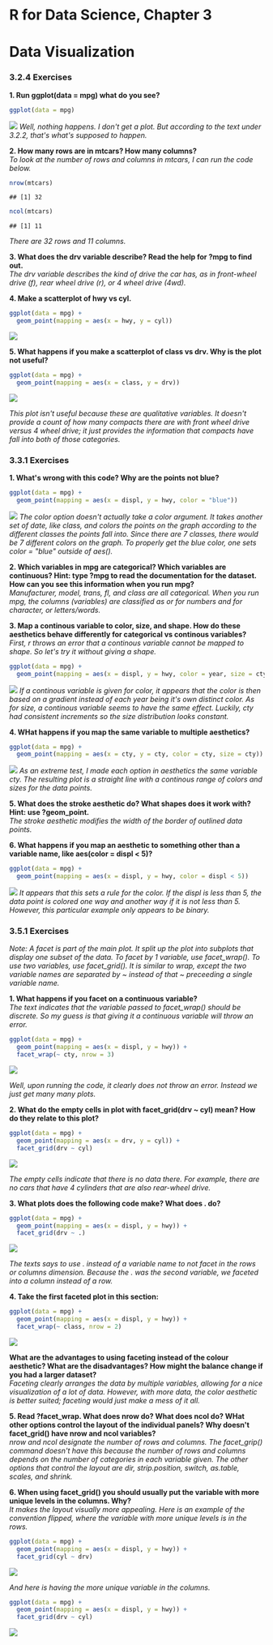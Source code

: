 # R for Data Science, Chapter 3

# Data Visualization 



### 3.2.4 Exercises 
**1. Run ggplot(data = mpg) what do you see?**  

```r
ggplot(data = mpg)
```

![](3-Data_Visualization_files/figure-html/unnamed-chunk-2-1.png)<!-- -->
_Well, nothing happens. I don't get a plot. But according to the text under 3.2.2, that's what's supposed to happen._  

**2. How many rows are in mtcars? How many columns?**   
_To look at the number of rows and columns in mtcars, I can run the code below._  

```r
nrow(mtcars)
```

```
## [1] 32
```

```r
ncol(mtcars)
```

```
## [1] 11
```
_There are 32 rows and 11 columns._  

**3. What does the drv variable describe? Read the help for ?mpg to find out.**  
_The drv variable describes the kind of drive the car has, as in front-wheel drive (f), rear wheel drive (r), or 4 wheel drive (4wd)._  

**4. Make a scatterplot of hwy vs cyl.**  

```r
ggplot(data = mpg) + 
  geom_point(mapping = aes(x = hwy, y = cyl))
```

![](3-Data_Visualization_files/figure-html/unnamed-chunk-4-1.png)<!-- -->

**5. What happens if you make a scatterplot of class vs drv. Why is the plot not useful?**  

```r
ggplot(data = mpg) + 
  geom_point(mapping = aes(x = class, y = drv))
```

![](3-Data_Visualization_files/figure-html/unnamed-chunk-5-1.png)<!-- -->

_This plot isn't useful because these are qualitative variables. It doesn't provide a count of how many compacts there are with front wheel drive versus 4 wheel drive; it just provides the information that compacts have fall into both of those categories._  

### 3.3.1 Exercises 
**1. What's wrong with this code? Why are the points not blue?**  

```r
ggplot(data = mpg) + 
  geom_point(mapping = aes(x = displ, y = hwy, color = "blue"))
```

![](3-Data_Visualization_files/figure-html/unnamed-chunk-6-1.png)<!-- -->
_The color option doesn't actually take a color argument. It takes another set of date, like class, and colors the points on the graph according to the different classes the points fall into. Since there are 7 classes, there would be 7 different colors on the graph. To properly get the blue color, one sets color = "blue" outside of aes()._  

**2. Which variables in mpg are categorical? Which variables are continuous? Hint: type ?mpg to read the documentation for the dataset. How can you see this information when you run mpg?**  
_Manufacturer, model, trans, fl, and class are all categorical. When you run mpg, the columns (variables) are classified as <int> or <dbl> for numbers and <chr> for character, or letters/words._  

**3. Map a continous variable to color, size, and shape. How do these aesthetics behave differently for categorical vs continous variables?**  
_First, r throws an error that a continous variable cannot be mapped to shape. So let's try it without giving a shape._  

```r
ggplot(data = mpg) + 
  geom_point(mapping = aes(x = displ, y = hwy, color = year, size = cty))
```

![](3-Data_Visualization_files/figure-html/unnamed-chunk-7-1.png)<!-- -->
_If a continous variable is given for color, it appears that the color is then based on a gradient instead of each year being it's own distinct color. As for size, a continous variable seems to have the same effect. Luckily, cty had consistent increments so the size distribution looks constant._  

**4. WHat happens if you map the same variable to multiple aesthetics?**  

```r
ggplot(data = mpg) + 
  geom_point(mapping = aes(x = cty, y = cty, color = cty, size = cty))
```

![](3-Data_Visualization_files/figure-html/unnamed-chunk-8-1.png)<!-- -->
_As an extreme test, I made each option in aesthetics the same variable cty. The resulting plot is a straight line with a continous range of colors and sizes for the data points._  

**5. What does the stroke aesthetic do? What shapes does it work with? Hint: use ?geom_point.**  
_The stroke aesthetic modifies the width of the border of outlined data points._  

**6. What happens if you map an aesthetic to something other than a variable name, like aes(color = displ < 5)?**  

```r
ggplot(data = mpg) + 
  geom_point(mapping = aes(x = displ, y = hwy, color = displ < 5))
```

![](3-Data_Visualization_files/figure-html/unnamed-chunk-9-1.png)<!-- -->
_It appears that this sets a rule for the color. If the displ is less than 5, the data point is colored one way and another way if it is not less than 5. However, this particular example only appears to be binary._  

### 3.5.1 Exercises  

_Note: A facet is part of the main plot. It split up the plot into subplots that display one subset of the data. To facet by 1 variable, use facet_wrap(). To use two variables, use facet_grid(). It is similar to wrap, except the two variable names are separated by ~ instead of that ~ preceeding a single variable name._  

**1. What happens if you facet on a continuous variable?**  
_The text indicates that the variable passed to facet_wrap() should be discrete. So my guess is that giving it a continuous variable will throw an error._  

```r
ggplot(data = mpg) + 
  geom_point(mapping = aes(x = displ, y = hwy)) + 
  facet_wrap(~ cty, nrow = 3)
```

![](3-Data_Visualization_files/figure-html/unnamed-chunk-10-1.png)<!-- -->

_Well, upon running the code, it clearly does not throw an error. Instead we just get many many plots._  

**2. What do the empty cells in plot with facet_grid(drv ~ cyl) mean? How do they relate to this plot?**  

```r
ggplot(data = mpg) + 
  geom_point(mapping = aes(x = drv, y = cyl)) + 
  facet_grid(drv ~ cyl)
```

![](3-Data_Visualization_files/figure-html/unnamed-chunk-11-1.png)<!-- -->

_The empty cells indicate that there is no data there. For example, there are no cars that have 4 cylinders that are also rear-wheel drive._  

**3. What plots does the following code make? What does . do?**  

```r
ggplot(data = mpg) + 
  geom_point(mapping = aes(x = displ, y = hwy)) + 
  facet_grid(drv ~ .)
```

![](3-Data_Visualization_files/figure-html/unnamed-chunk-12-1.png)<!-- -->

_The texts says to use . instead of a variable name to not facet in the rows or columns dimension. Because the . was the second variable, we faceted into a column instead of a row._  

**4. Take the first faceted plot in this section:**

```r
ggplot(data = mpg) + 
  geom_point(mapping = aes(x = displ, y = hwy)) + 
  facet_wrap(~ class, nrow = 2)
```

![](3-Data_Visualization_files/figure-html/unnamed-chunk-13-1.png)<!-- -->

**What are the advantages to using faceting instead of the colour aesthetic? What are the disadvantages? How might the balance change if you had a larger dataset?**  
_Faceting clearly arranges the data by multiple variables, allowing for a nice visualization of a lot of data. However, with more data, the color aesthetic is better suited; faceting would just make a mess of it all._  

**5. Read ?facet_wrap. What does nrow do? What does ncol do? WHat other options control the layout of the individual panels? Why doesn't facet_grid() have nrow and ncol variables?**  
_nrow and ncol designate the number of rows and columns. The facet_grip() command doesn't have this because the number of rows and columns depends on the number of categories in each variable given. The other options that control the layout are dir, strip.position, switch, as.table, scales, and shrink._  


**6. When using facet_grid() you should usually put the variable with more unique levels in the columns. Why?**  
_It makes the layout visually more appealing. Here is an example of the convention flipped, where the variable with more unique levels is in the rows._  

```r
ggplot(data = mpg) + 
  geom_point(mapping = aes(x = displ, y = hwy)) + 
  facet_grid(cyl ~ drv)
```

![](3-Data_Visualization_files/figure-html/unnamed-chunk-14-1.png)<!-- -->

_And here is having the more unique variable in the columns._  

```r
ggplot(data = mpg) + 
  geom_point(mapping = aes(x = displ, y = hwy)) + 
  facet_grid(drv ~ cyl)
```

![](3-Data_Visualization_files/figure-html/unnamed-chunk-15-1.png)<!-- -->


